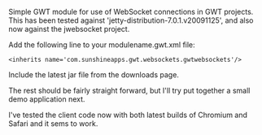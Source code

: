 Simple GWT module for use of WebSocket connections in GWT projects.  This has been tested against 'jetty-distribution-7.0.1.v20091125', and also now against the jwebsocket project.

Add the following line to your modulename.gwt.xml file:

`<inherits name='com.sunshineapps.gwt.websockets.gwtwebsockets'/>`

Include the latest jar file from the downloads page.

The rest should be fairly straight forward, but I'll try put together a small demo application next.

I've tested the client code now with both latest builds of Chromium and Safari and it sems to work.